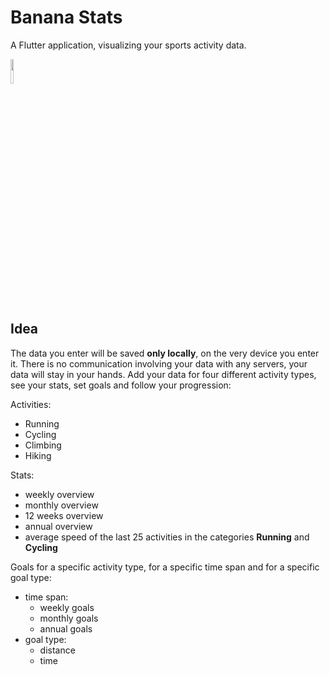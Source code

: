 # Banana Stats

A Flutter application, visualizing your sports activity data.

<img src="https://github.com/luuuuk/datavisualizationapp/raw/develop/assets/banana_icon.png" width=10% height=10%>


## Idea

The data you enter will be saved **only locally**, on the very device you enter it. There is no communication involving your data with any servers, your data will stay in your hands.
Add your data for four different activity types, see your stats, set goals and follow your progression:

Activities:
- Running
- Cycling
- Climbing
- Hiking

Stats:
- weekly overview
- monthly overview
- 12 weeks overview
- annual overview
- average speed of the last 25 activities in the categories **Running** and **Cycling**

Goals for a specific activity type, for a specific time span and for a specific goal type:
- time span:
  - weekly goals
  - monthly goals
  - annual goals
- goal type:
  - distance
  - time
